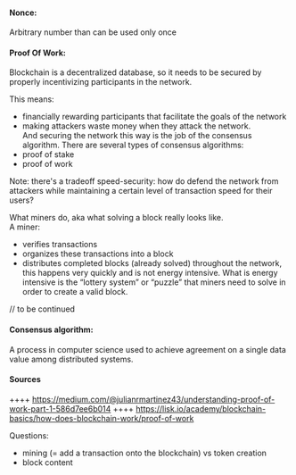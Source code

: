 #### Nonce:
Arbitrary number than can be used only once

#### Proof Of Work:
Blockchain is a decentralized database, so it needs to be secured by properly incentivizing participants in the network.

This means:
- financially rewarding participants that facilitate the goals of the network
- making attackers waste money when they attack the network.  
And securing the network this way is the job of the consensus algorithm. 
There are several types of consensus algorithms:
- proof of stake
- proof of work   

Note: there's a tradeoff speed-security: how do defend the network from attackers while maintaining a certain level of transaction speed for their users?  

What miners do, aka what solving a block really looks like.  
A miner:  
- verifies transactions 
- organizes these transactions into a block
- distributes completed blocks (already solved) throughout the network, this happens very quickly and is not energy intensive. What is energy intensive is the “lottery system” or “puzzle” that miners need to solve in order to create a valid block.

// to be continued

#### Consensus algorithm: 
A process in computer science used to achieve agreement on a single data value among distributed systems.

#### Sources
++++ https://medium.com/@julianrmartinez43/understanding-proof-of-work-part-1-586d7ee6b014
++++ https://lisk.io/academy/blockchain-basics/how-does-blockchain-work/proof-of-work 



Questions:
- mining (= add a transaction onto the blockchain) vs token creation
- block content
